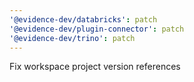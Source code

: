 ```yaml
---
'@evidence-dev/databricks': patch
'@evidence-dev/plugin-connector': patch
'@evidence-dev/trino': patch
---
```


Fix workspace project version references
